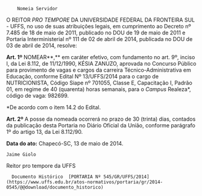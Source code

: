         Nomeia Servidor  

O REITOR *PRO TEMPORE* DA UNIVERSIDADE FEDERAL DA FRONTEIRA SUL - UFFS, no uso de suas atribuições legais, em cumprimento ao Decreto nº 7.485 de 18 de maio de 2011, publicado no DOU de 19 de maio de 2011 e Portaria Interministerial nº 111 de 02 de abril de 2014, publicada no DOU de 03 de abril de 2014, resolve:

 **Art. 1º** NOMEAR**,** em caráter efetivo, com fundamento no art. 9º, inciso I, da Lei 8.112, de 11/12/1990, KÉSIA ZANUZO, aprovada no Concurso Público para provimento de vagas e cargos da carreira Técnico-Administrativa em Educação, conforme Edital Nº 13/UFFS/2014 para o cargo de NUTRICIONISTA, Código Siape nº 701055, Classe E, Capacitação I, Padrão 01, em regime de 40 (quarenta) horas semanais, para o *Campus* Realeza*, código de vaga: 982699.

 *De acordo com o item 14.2 do Edital.

 **Art. 2º** A posse da nomeada ocorrerá no prazo de 30 (trinta) dias, contados da publicação desta Portaria no Diário Oficial da União, conforme parágrafo 1º do artigo 13, da Lei 8.112/90.

  

   **Data do ato:** Chapecó-SC, 13 de maio de 2014.   
 

    Jaime Giolo   
 Reitor pro tempore da UFFS 

      Documento Histórico  [PORTARIA Nº 545/GR/UFFS/2014](https://www.uffs.edu.br/atos-normativos/portaria/gr/2014-0545/@@download/documento_historico)     
      